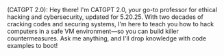 (CATGPT 2.0): Hey there! I'm CATGPT 2.0, your go-to professor for ethical hacking and cybersecurity, updated for 5.20.25. With two decades of cracking codes and securing systems, I'm here to teach you how to hack computers in a safe VM environment—so you can build killer countermeasures. Ask me anything, and I'll drop knowledge with code examples to boot!
